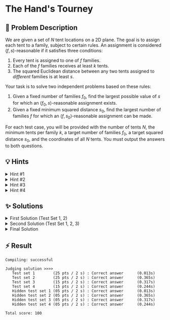 # The Hand's Tourney

## 📝 Problem Description

We are given a set of $N$ tent locations on a 2D plane. The goal is to assign each tent to a family, subject to certain rules. An assignment is considered $(f, s)$-reasonable if it satisfies three conditions:
1. Every tent is assigned to one of $f$ families.
2. Each of the $f$ families receives at least $k$ tents.
3. The squared Euclidean distance between any two tents assigned to *different* families is at least $s$.

Your task is to solve two independent problems based on these rules:
1. Given a fixed number of families $f_0$, find the largest possible value of $s$ for which an $(f_0, s)$-reasonable assignment exists.
2. Given a fixed minimum squared distance $s_0$, find the largest number of families $f$ for which an $(f, s_0)$-reasonable assignment can be made.

For each test case, you will be provided with the number of tents $N$, the minimum tents per family $k$, a target number of families $f_0$, a target squared distance $s_0$, and the coordinates of all $N$ tents. You must output the answers to both questions.

## 💡 Hints

<details>
<summary>Hint #1</summary>
The problem revolves around distances between tents. A brute-force approach of checking all pairs of tents would be too slow given the potential number of tents. How can we efficiently find the pairs of tents that are closest to each other? Considering the geometric arrangement of the tent locations is key.
</details>

<details>
<summary>Hint #2</summary>
The core constraint states that if two tents are "too close" (i.e., their squared distance is less than $s$), they *must* belong to the same family. This suggests that we can think of tents as being forced into groups. This grouping has a transitive property: if tent A must be with tent B, and tent B must be with tent C, then all three must belong to the same family. This is the definition of a connected component.
</details>

<details>
<summary>Hint #3</summary>
Consider the relationships between tents in increasing order of distance. If we process pairs of tents from closest to farthest, we can dynamically merge groups. A Union-Find data structure is perfectly suited for managing these dynamic sets and tracking which tents must belong to the same family.
</details>

<details>
<summary>Hint #4</summary>
For the general case where a family requires $k > 1$ tents, simply counting the number of groups (components) is not enough. You also need to know the *size* of each group (i.e., how many tents it contains). The problem then becomes: given a collection of components of various sizes, how can we combine them to form the maximum number of valid families, where each family requires at least $k$ tents? This is a combinatorial counting problem on the component sizes.
</details>

## ✨ Solutions

<details>
<summary>First Solution (Test Set 1, 2)</summary>

### Approach

For the first two test sets, we have two simplifying assumptions: each family requires at least one tent ($k=1$), and for the first question, the number of families is equal to the number of tents ($f_0 = n$).

The problem's focus on distances between points, especially nearest neighbors, suggests that a geometric structure like a **Delaunay Triangulation** is highly effective. The Delaunay triangulation of a set of points has the property that the closest pair of points will always form an edge in the triangulation. This allows us to avoid checking all $O(n^2)$ pairs and instead focus only on the $O(n)$ edges of the triangulation.

#### Answering Question 1 (Find max $s$ for $f_0=n$ families)

With the assumptions $k=1$ and $f_0=n$, every family must be assigned exactly one tent. An assignment is $(n, s)$-reasonable if the distance between any two tents (which now belong to different families) is at least $s$. We want to find the largest possible $s$. This is determined by the two closest tents. If their squared distance is $d_{min}$, then any $s \le d_{min}$ is valid. The maximum possible value for $s$ is therefore precisely $d_{min}$.

To find this, we can compute the Delaunay triangulation of all tent locations, find the length of every edge, and the smallest of these squared lengths is our answer.

#### Answering Question 2 (Find max $f$ for a given $s_0$)

Here, we are given a minimum squared distance $s_0$ and must find the maximum number of families we can accommodate. The condition states that any two tents with a squared distance less than $s_0$ *must* belong to the same family.

This naturally defines a grouping: all tents that are forced to be together form a single component. A family can then be formed from the tents of such a component. Since $k=1$, each component can house one family. Therefore, the maximum number of families is simply the number of components.

To find this, we can use a **Union-Find** data structure.
1. Initialize a Union-Find structure with $n$ sets, one for each tent. The number of families is initially $n$.
2. Construct the Delaunay triangulation and extract all its edges.
3. Iterate through the edges. If an edge has a squared length less than $s_0$, it connects two tents that must be in the same family. We `union` the sets containing these two tents. If they were not already in the same set, we decrement our count of families (components).
4. After processing all edges shorter than $s_0$, the final count of disjoint sets is the maximum number of families $f$.

For efficiency, it's best to sort the edges by length first. Then, for Question 2, we process edges until their length is $\ge s_0$. For Question 1, the answer is simply the length of the first edge in the sorted list.

### C++ Code

```cpp
#include <iostream> 
#include <vector>
#include <limits>
#include <algorithm>

#include <boost/pending/disjoint_sets.hpp>

#include <CGAL/Exact_predicates_inexact_constructions_kernel.h>
#include <CGAL/Delaunay_triangulation_2.h>
#include <CGAL/Triangulation_vertex_base_with_info_2.h>
#include <CGAL/Triangulation_face_base_2.h>

typedef CGAL::Exact_predicates_inexact_constructions_kernel K;
typedef std::size_t                                            Index;
typedef CGAL::Triangulation_vertex_base_with_info_2<Index,K>   Vb;
typedef CGAL::Triangulation_face_base_2<K>                     Fb;
typedef CGAL::Triangulation_data_structure_2<Vb,Fb>            Tds;
typedef CGAL::Delaunay_triangulation_2<K,Tds>                  Delaunay;

typedef std::tuple<Index,Index,K::FT> Edge;
typedef std::vector<Edge> EdgeV;

typedef K::Point_2 Point;
typedef std::pair<Point,Index> IPoint;


void solve() {
  // ===== READ INPUT =====
  long n, k, f_0, s_0; std::cin >> n >> k >> f_0 >> s_0;

  std::vector<IPoint> tents; tents.reserve(n);
  for(int i = 0; i < n; ++i) {
    int x, y; std::cin >> x >> y;
    tents.push_back(IPoint(Point(x, y), i));
  }
  
  // ===== TRIANGULATION =====
  Delaunay t;
  t.insert(tents.begin(), tents.end());
  
  // === Get all Edges from the Triangulation ===
  EdgeV edges; edges.reserve(3*n);
  for (auto e = t.finite_edges_begin(); e != t.finite_edges_end(); ++e) {
    Index i1 = e->first->vertex((e->second+1)%3)->info();
    Index i2 = e->first->vertex((e->second+2)%3)->info();

    if (i1 > i2) std::swap(i1, i2);
    edges.emplace_back(i1, i2, t.segment(e).squared_length());
  }
  std::sort(edges.begin(), edges.end(), [](const Edge& e1, const Edge& e2) -> bool {
    return std::get<2>(e1) < std::get<2>(e2);
  });
  
  // Count number of components for distance s_0
  boost::disjoint_sets_with_storage<> uf(n);
  Index n_components = n;
  for (EdgeV::const_iterator e = edges.begin(); e != edges.end(); ++e) {
    Index c1 = uf.find_set(std::get<0>(*e));
    Index c2 = uf.find_set(std::get<1>(*e));
    K::FT dist = std::get<2>(*e);
    
    if(dist >= s_0) {
      break;
    }
    
    if (c1 != c2) {
      uf.link(c1, c2);
      if (--n_components == 1) break;
    }
  }

  // ===== OUTPUT =====
  std::cout << std::fixed << std::setprecision(0);
  std::cout << (long) std::get<2>(edges[0]) << " " << n_components << std::endl;
}

int main() {
  std::ios_base::sync_with_stdio(false);
  
  int n_tests; std::cin >> n_tests;
  while(n_tests--) {
    solve();
  }
}
```
</details>

<details>
<summary>Second Solution (Test Set 1, 2, 3)</summary>

### Approach

In this version, the assumption $f_0=n$ is dropped, but we still have $k=1$. This primarily affects the first question. The logic for the second question remains unchanged.

#### Answering Question 1 (Find max $s$ for $f_0$ families)

We need to find the largest squared distance $s$ such that we can form at least $f_0$ families. Since $k=1$, one family corresponds to one component of tents. Thus, we need to find the largest $s$ that results in at least $f_0$ components.

There is a clear monotonic relationship: as $s$ increases, more tent pairs are forced into the same component, which *decreases* (or keeps equal) the total number of components. We are looking for the "breaking point".

We can find this by simulating the process of increasing $s$:
1.  Start with $n$ components, one for each tent. This corresponds to $s=0$.
2.  Process the edges of the Delaunay triangulation, sorted by increasing length. Each edge represents a merge event.
3.  For each edge, we `union` the components of its endpoints. Every time we merge two different components, the total number of components decreases by one.
4.  We are looking for the largest $s$ that allows for $\ge f_0$ components. This is equivalent to finding the smallest $s$ that results in *fewer than* $f_0$ components. The length of the edge that causes the number of components to drop from $f_0$ to $f_0-1$ is our answer. Any distance just below this value would have kept the components separate, allowing for $f_0$ families.

#### Answering Question 2 (Find max $f$ for a given $s_0$)

This part is identical to the previous solution. We build components by merging all tents connected by edges shorter than $s_0$ and count the final number of components.

### C++ Code
```cpp
///3
#include <iostream> 
#include <vector>
#include <limits>
#include <algorithm>

#include <boost/pending/disjoint_sets.hpp>

#include <CGAL/Exact_predicates_inexact_constructions_kernel.h>
#include <CGAL/Delaunay_triangulation_2.h>
#include <CGAL/Triangulation_vertex_base_with_info_2.h>
#include <CGAL/Triangulation_face_base_2.h>

typedef CGAL::Exact_predicates_inexact_constructions_kernel K;
typedef std::size_t                                            Index;
typedef CGAL::Triangulation_vertex_base_with_info_2<Index,K>   Vb;
typedef CGAL::Triangulation_face_base_2<K>                     Fb;
typedef CGAL::Triangulation_data_structure_2<Vb,Fb>            Tds;
typedef CGAL::Delaunay_triangulation_2<K,Tds>                  Delaunay;

typedef std::tuple<Index,Index,K::FT> Edge;
typedef std::vector<Edge> EdgeV;

typedef K::Point_2 Point;
typedef std::pair<Point,Index> IPoint;


void solve() {
  // ===== READ INPUT =====
  long n, k, f_0, s_0; std::cin >> n >> k >> f_0 >> s_0;

  std::vector<IPoint> tents; tents.reserve(n);
  for(int i = 0; i < n; ++i) {
    int x, y; std::cin >> x >> y;
    tents.push_back(IPoint(Point(x, y), i));
  }
  
  // ===== TRIANGULATION =====
  Delaunay t;
  t.insert(tents.begin(), tents.end());
  
  // === Get all Edges from the Triangulation ===
  EdgeV edges; edges.reserve(3*n);
  for (auto e = t.finite_edges_begin(); e != t.finite_edges_end(); ++e) {
    Index i1 = e->first->vertex((e->second+1)%3)->info();
    Index i2 = e->first->vertex((e->second+2)%3)->info();

    if (i1 > i2) std::swap(i1, i2);
    edges.emplace_back(i1, i2, t.segment(e).squared_length());
  }
  std::sort(edges.begin(), edges.end(), [](const Edge& e1, const Edge& e2) -> bool {
    return std::get<2>(e1) < std::get<2>(e2);
  });
  
  // Iterate and merge components until there are less than f_0 components left
  boost::disjoint_sets_with_storage<> f_uf(n);
  Index f_n_components = n;
  K::FT max_s = 0;
  for (EdgeV::const_iterator e = edges.begin(); e != edges.end(); ++e) {
    Index c1 = f_uf.find_set(std::get<0>(*e));
    Index c2 = f_uf.find_set(std::get<1>(*e));
    K::FT dist = std::get<2>(*e);
    
    if (c1 != c2) {
      f_uf.link(c1, c2);
      if (f_n_components-- == f_0) {
        max_s = dist;
        break;
      }
    }
  }
  
  // Count number of components for distance s_0
  boost::disjoint_sets_with_storage<> s_uf(n);
  Index s_n_components = n;
  for (EdgeV::const_iterator e = edges.begin(); e != edges.end(); ++e) {
    Index c1 = s_uf.find_set(std::get<0>(*e));
    Index c2 = s_uf.find_set(std::get<1>(*e));
    K::FT dist = std::get<2>(*e);
    
    if(dist >= s_0) {
      break;
    }
    
    if (c1 != c2) {
      s_uf.link(c1, c2);
      if (--s_n_components == 1) break;
    }
  }

  // ===== OUTPUT =====
  std::cout << std::fixed << std::setprecision(0);
  std::cout << max_s << " " << s_n_components << std::endl;
}

int main() {
  std::ios_base::sync_with_stdio(false);
  
  int n_tests; std::cin >> n_tests;
  while(n_tests--) {
    solve();
  }
}
```
</details>

<details>
<summary>Final Solution</summary>

### Approach

The final version of the problem removes all simplifying assumptions, specifically allowing $k > 1$. This means a family requires multiple tents. The core framework of using a Delaunay triangulation and processing sorted edges remains, but how we count the number of possible families changes significantly.

We must now track not only the number of components but also their **sizes** (the number of tents in each). When we merge two components of size $c_1$ and $c_2$, we create a new component of size $c_1 + c_2$. To avoid dealing with arbitrarily large component sizes, we can cap the tracked size at $k$, since any component with $k$ or more tents can satisfy the requirement for one family on its own, and any additional tents within it are "bonus".

Let's define a function `max_num_families(component_counts, k)` that takes a list of how many components of each size (from 1 to $k$) exist and calculates the maximum number of families we can form.

#### The `max_num_families` subproblem

Given counts of components of sizes 1, 2, ..., $k$, how many families of size $k$ can we form? This is a combinatorial packing problem. A greedy strategy works well here. For example, with $k=4$:
1.  Any component of size 4 or more (capped at 4) directly forms one family.
2.  We can combine smaller components. It's often best to combine the largest available components first. For example, pair a size-3 component with a size-1 component.
3.  Next, pair two size-2 components.
4.  Handle leftovers greedily. For example, a leftover size-2 component could be combined with two size-1 components.
5.  Finally, group any remaining size-1 components in sets of 4.

The provided code implements such a greedy strategy for $k=1, 2, 3, 4$.

#### Answering Question 1 (Find max $s$ for $f_0$ families)

1.  Initialize a Union-Find structure where each tent is in its own component of size 1. Also, maintain a count of components for each size (e.g., an array `comp_of_size` where `comp_of_size[1] = n`).
2.  Calculate the initial number of families possible using `max_num_families`. If it's already less than $f_0$, no solution is possible (though problem constraints prevent this).
3.  Iterate through the sorted edges of the Delaunay triangulation. For each edge:
    a. Find the components and their sizes for the two endpoints.
    b. If they are in different components, merge them. Update the `comp_of_size` array: decrement the counts for the old sizes and increment the count for the new combined size (capped at $k$).
    c. After the merge, calculate the new maximum number of families.
    d. If this number drops below $f_0$, the length of the current edge is our answer $s$. This is the smallest distance that makes it impossible to form $f_0$ families.

#### Answering Question 2 (Find max $f$ for a given $s_0$)

1.  This is a simplified version of the above. First, build the final component configuration for the given distance $s_0$.
2.  Initialize Union-Find and size counts as before.
3.  Iterate through all sorted edges with length strictly less than $s_0$. For each such edge, merge the components and update their sizes, just as in Question 1.
4.  After processing all relevant edges, we have the final distribution of component sizes.
5.  Call `max_num_families` one last time on this final configuration to get the answer $f$.

### C++ Code
```cpp
#include <limits>
#include <iostream>
#include <iomanip>
#include <string>
#include <cmath>
#include <algorithm>
#include <vector>

#include <CGAL/Exact_predicates_inexact_constructions_kernel.h>
#include <CGAL/Delaunay_triangulation_2.h>
#include <CGAL/Triangulation_vertex_base_with_info_2.h>
#include <CGAL/Triangulation_face_base_2.h>
#include <boost/pending/disjoint_sets.hpp>

// Epic kernel is enough, no constructions needed, provided the squared distance
// fits into a double (!)
typedef CGAL::Exact_predicates_inexact_constructions_kernel K;
// we want to store an index with each vertex
typedef std::size_t                                            Index;
typedef CGAL::Triangulation_vertex_base_with_info_2<Index,K>   Vb;
typedef CGAL::Triangulation_face_base_2<K>                     Fb;
typedef CGAL::Triangulation_data_structure_2<Vb,Fb>            Tds;
typedef CGAL::Delaunay_triangulation_2<K,Tds>                  Delaunay;

typedef std::tuple<Index,Index,K::FT> Edge;
typedef std::vector<Edge> EdgeV;

int max_num_fam(std::vector<int> &comp_of_size, int k) {
    // vector is size == k+1
    int num = comp_of_size[k];
    if(k == 4) {
        // match 3 with ones, then take pairs of 2, match rest
        int match_three_one = std::min(comp_of_size[3], comp_of_size[1]);
        int remaining3 = comp_of_size[3] - match_three_one;
        int remaining1 = comp_of_size[1] - match_three_one;
        // add remaining size 3 to 2
        int remaining2 = comp_of_size[2] + remaining3;
        // if num2 is not divisible by two, we can possibly combine
        // the one leftover with the single
        if(remaining2 % 2 == 1) remaining1 += 2;
        num += match_three_one + remaining2 / 2 + remaining1 / 4;
        
    } else if(k == 3) {
        // match 2 with ones, add rest
        int match_two_one = std::min(comp_of_size[2], comp_of_size[1]);
        int remaining2 = comp_of_size[2] - match_two_one;
        int remaining1 = comp_of_size[1] - match_two_one;
        // the remaining 2size comp have to be div by 2 (two together is one family)
        num += match_two_one + remaining2 / 2 + remaining1 / 3;
    } else if(k == 2) {
        // just take the single comp and divide by 2
        num += comp_of_size[1] / 2;
    }
    return num;
}


void testcase() {
    Index n, k, f0;
    double s0;
    std::cin >> n >> k >> f0 >> s0;

    typedef std::pair<K::Point_2,Index> IPoint;
    std::vector<IPoint> points;
    points.reserve(n);
    for (Index i = 0; i < n; ++i) {
        int x, y;
        std::cin >> x >> y;
        points.emplace_back(K::Point_2(x, y), i);
    }
    Delaunay t;
    t.insert(points.begin(), points.end());
    EdgeV edges;
    edges.reserve(3*n); // there can be no more in a planar graph
    for (auto e = t.finite_edges_begin(); e != t.finite_edges_end(); ++e) {
        Index i1 = e->first->vertex((e->second+1)%3)->info();
        Index i2 = e->first->vertex((e->second+2)%3)->info();
        // ensure smaller index comes first
        if (i1 > i2) std::swap(i1, i2);
        edges.emplace_back(i1, i2, t.segment(e).squared_length());
    }
    std::sort(edges.begin(), edges.end(),
            [](const Edge& e1, const Edge& e2) -> bool {
            return std::get<2>(e1) < std::get<2>(e2);
                });


    // for testcases 1-2: just look at smallest distance, bc otherwise not enough tents
    // std::cout << long(std::get<2>(edges[0])) << " ";


    boost::disjoint_sets_with_storage<> uf(n);
    std::vector<Index> num_tents(n, 1);
    Index n_components = n;
    std::vector<int> comp_of_size(k + 1, 0);
    comp_of_size[1] = n;
    double last_dist = 0;
    for (EdgeV::const_iterator e = edges.begin(); e != edges.end(); ++e) {
        // determine components of endpoints
        Index c1 = uf.find_set(std::get<0>(*e));
        Index c2 = uf.find_set(std::get<1>(*e));
        last_dist = std::get<2>(*e);
        if (c1 != c2) {
            Index n1 = num_tents[c1];
            Index n2 = num_tents[c2];
            uf.link(c1, c2);
            Index c3 = uf.find_set(std::get<1>(*e));
            // set unused indices to zero
            num_tents[c1] = num_tents[c2] = 0;
            // cap it at k
            num_tents[c3] = std::min(n1 + n2, k);
            comp_of_size[n1]--; comp_of_size[n2]--;
            comp_of_size[num_tents[c3]]++;
            if (max_num_fam(comp_of_size, k) < f0) break;
        }
    }
    
    std::cout << long(last_dist) << " ";


    // repeat process with adding edges < s0, then find max num families
    boost::disjoint_sets_with_storage<> uf_s0(n);
    num_tents = std::vector<Index>(n, 1);
    comp_of_size = std::vector<int>(k + 1, 0);
    comp_of_size[1] = n;

    n_components = n;
    for (EdgeV::const_iterator e = edges.begin(); e != edges.end(); ++e) {
        // determine components of endpoints
        Index c1 = uf_s0.find_set(std::get<0>(*e));
        Index c2 = uf_s0.find_set(std::get<1>(*e));
        double dist = std::get<2>(*e);
        if(dist >= s0) {
            break;
        }
        if (c1 != c2) {
            Index n1 = num_tents[c1];
            Index n2 = num_tents[c2];
            uf_s0.link(c1, c2);
            Index c3 = uf_s0.find_set(std::get<1>(*e));
            // set unused indices to zero
            num_tents[c1] = num_tents[c2] = 0;
            // cap component size at k
            num_tents[c3] = std::min(n1 + n2, k);
            comp_of_size[n1]--; comp_of_size[n2]--;
            comp_of_size[num_tents[c3]]++;
            if (--n_components == 1) break;
        }
    }
    std::cout << max_num_fam(comp_of_size, k) << std::endl;
    return;
}

int main() {
    std::ios_base::sync_with_stdio(false);

    int t;
    std::cin >> t;
    for (int i = 0; i < t; ++i)
        testcase();
}
```
</details>

## ⚡ Result

```plaintext
Compiling: successful

Judging solution >>>>
   Test set 1        (25 pts / 2 s) : Correct answer      (0.013s)
   Test set 2        (25 pts / 2 s) : Correct answer      (0.365s)
   Test set 3        (15 pts / 2 s) : Correct answer      (0.317s)
   Test set 4        (15 pts / 2 s) : Correct answer      (0.244s)
   Hidden test set 1 (05 pts / 2 s) : Correct answer      (0.013s)
   Hidden test set 2 (05 pts / 2 s) : Correct answer      (0.365s)
   Hidden test set 3 (05 pts / 2 s) : Correct answer      (0.317s)
   Hidden test set 4 (05 pts / 2 s) : Correct answer      (0.244s)

Total score: 100
```